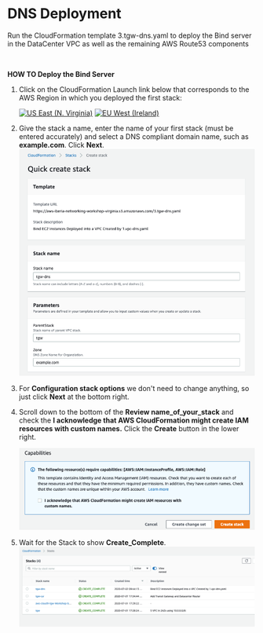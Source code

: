 # DNS Deployment


Run the CloudFormation template 3.tgw-dns.yaml to deploy the Bind server in the DataCenter VPC as well as the remaining AWS Route53 components

</br>

<b>HOW TO Deploy the Bind Server</b></br>


1. Click on the CloudFormation Launch link below that corresponds to the AWS Region in which you deployed the first stack:

   [![US East (N. Virginia)](https://samdengler.github.io/cloudformation-launch-stack-button-svg/images/us-east-1.svg)](https://console.aws.amazon.com/cloudformation/home?region=us-east-1#/stacks/create/review?stackName=tgw-dns&templateURL=https://aws-iberia-networking-workshop-virginia.s3.amazonaws.com/3.tgw-dns.yaml&param_AvailabilityZoneA=us-east-1a&param_AvailabilityZoneB=us-east-1b&param_ParentStack=tgw)
   [![EU West (Ireland)](https://samdengler.github.io/cloudformation-launch-stack-button-svg/images/eu-west-1.svg)](https://console.aws.amazon.com/cloudformation/home?region=eu-west-1#/stacks/create/review?stackName=tgw-dns&templateURL=https://aws-iberia-networking-workshop.s3-eu-west-1.amazonaws.com/3.tgw-dns.yaml&param_AvailabilityZoneA=eu-west-1a&param_AvailabilityZoneB=eu-west-1b&param_ParentStack=tgw)
 

1. Give the stack a name, enter the name of your first stack (must be entered accurately) and select a DNS compliant domain name, such as **example.com**. Click **Next**.
   ![Stack Parameters](../images/createStack-DNSparameters.png)

1. For **Configuration stack options** we don't need to change anything, so just click **Next** at the bottom right.

1. Scroll down to the bottom of the **Review name_of_your_stack** and check the **I acknowledge that AWS CloudFormation might create IAM resources with custom names.** Click the **Create** button in the lower right.
   
   ![Create Stack](../images/createStack-VPCiam.png)

1. Wait for the Stack to show **Create_Complete**.
   ![Stack Complete](../images/createStack-DNSprogress.png)